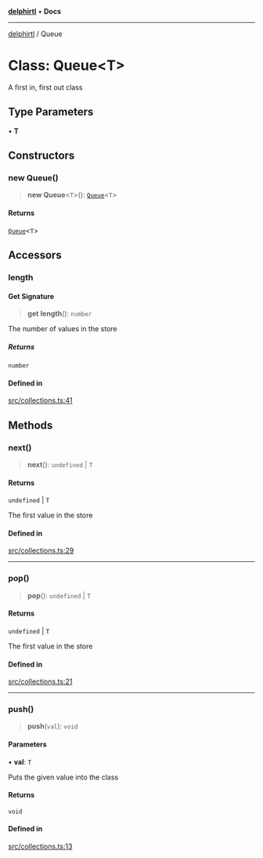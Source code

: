 [**delphirtl**](../README.md) • **Docs**

***

[delphirtl](../globals.md) / Queue

# Class: Queue\<T\>

A first in, first out class

## Type Parameters

• **T**

## Constructors

### new Queue()

> **new Queue**\<`T`\>(): [`Queue`](Queue.md)\<`T`\>

#### Returns

[`Queue`](Queue.md)\<`T`\>

## Accessors

### length

#### Get Signature

> **get** **length**(): `number`

The number of values in the store

##### Returns

`number`

#### Defined in

[src/collections.ts:41](https://github.com/chuacw/delphirtl/blob/f3163e04bfe463ee73ae24dddcc0e3307d4e880a/src/collections.ts#L41)

## Methods

### next()

> **next**(): `undefined` \| `T`

#### Returns

`undefined` \| `T`

The first value in the store

#### Defined in

[src/collections.ts:29](https://github.com/chuacw/delphirtl/blob/f3163e04bfe463ee73ae24dddcc0e3307d4e880a/src/collections.ts#L29)

***

### pop()

> **pop**(): `undefined` \| `T`

#### Returns

`undefined` \| `T`

The first value in the store

#### Defined in

[src/collections.ts:21](https://github.com/chuacw/delphirtl/blob/f3163e04bfe463ee73ae24dddcc0e3307d4e880a/src/collections.ts#L21)

***

### push()

> **push**(`val`): `void`

#### Parameters

• **val**: `T`

Puts the given value into the class

#### Returns

`void`

#### Defined in

[src/collections.ts:13](https://github.com/chuacw/delphirtl/blob/f3163e04bfe463ee73ae24dddcc0e3307d4e880a/src/collections.ts#L13)
